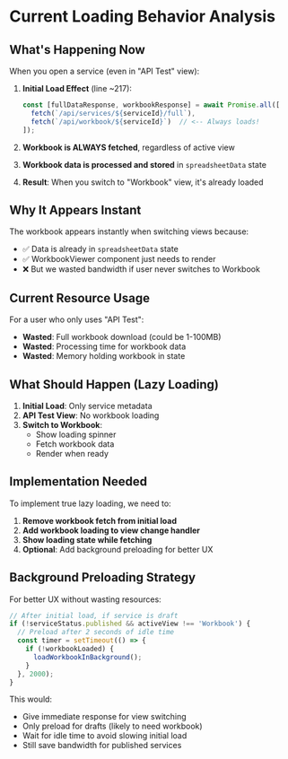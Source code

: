 # Current Loading Behavior Analysis

## What's Happening Now

When you open a service (even in "API Test" view):

1. **Initial Load Effect** (line ~217):
   ```javascript
   const [fullDataResponse, workbookResponse] = await Promise.all([
     fetch(`/api/services/${serviceId}/full`),
     fetch(`/api/workbook/${serviceId}`)  // <-- Always loads!
   ]);
   ```

2. **Workbook is ALWAYS fetched**, regardless of active view
3. **Workbook data is processed and stored** in `spreadsheetData` state
4. **Result**: When you switch to "Workbook" view, it's already loaded

## Why It Appears Instant

The workbook appears instantly when switching views because:
- ✅ Data is already in `spreadsheetData` state
- ✅ WorkbookViewer component just needs to render
- ❌ But we wasted bandwidth if user never switches to Workbook

## Current Resource Usage

For a user who only uses "API Test":
- **Wasted**: Full workbook download (could be 1-100MB)
- **Wasted**: Processing time for workbook data
- **Wasted**: Memory holding workbook in state

## What Should Happen (Lazy Loading)

1. **Initial Load**: Only service metadata
2. **API Test View**: No workbook loading
3. **Switch to Workbook**: 
   - Show loading spinner
   - Fetch workbook data
   - Render when ready

## Implementation Needed

To implement true lazy loading, we need to:

1. **Remove workbook fetch from initial load**
2. **Add workbook loading to view change handler**
3. **Show loading state while fetching**
4. **Optional**: Add background preloading for better UX

## Background Preloading Strategy

For better UX without wasting resources:

```javascript
// After initial load, if service is draft
if (!serviceStatus.published && activeView !== 'Workbook') {
  // Preload after 2 seconds of idle time
  const timer = setTimeout(() => {
    if (!workbookLoaded) {
      loadWorkbookInBackground();
    }
  }, 2000);
}
```

This would:
- Give immediate response for view switching
- Only preload for drafts (likely to need workbook)
- Wait for idle time to avoid slowing initial load
- Still save bandwidth for published services